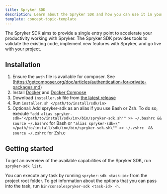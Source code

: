 ```yaml
---
title: Spryker SDK
description: Learn about the Spryker SDK and how you can use it in your project.
template: concept-topic-template
---
```

The Spryker SDK aims to provide a single entry point to accelerate your productivity working with Spryker. The Spryker SDK provides tools to validate the existing code, implement new features with Spryker, and go live with your project.

## Installation

1. Ensure the `auth` file is available for composer. See (https://getcomposer.org/doc/articles/authentication-for-private-packages.md)
2. Install [Docker](https://docs.docker.com/engine/install/) and [Docker Compose](https://docs.docker.com/compose/install/)
3. Download `installer.sh` file from [the latest release](https://github.com/spryker-sdk/sdk/releases)
4. Run `installer.sh </path/to/install/sdk/in>`
5. Optional: Add spryker-sdk as an alias if you use Bash or Zsh.
To do so, execute `"add alias spryker-sdk='</path/to/install/sdk/in>/bin/spryker-sdk.sh'" >> ~/.bashrc && source ~/.bashrc` for Bash or `"alias spryker-sdk=\"</path/to/install/sdk/in>/bin/spryker-sdk.sh\"" >> ~/.zshrc  && source ~/.zshrc` for Zsh.c

## Getting started

To get an overview of the available capabilities of the Spryker SDK, run
`spryker-sdk list`.

You can execute any task by running `spryker-sdk <task-id>` from the project root folder. To get information about the options that you can pass into the task, run `bin/consolespryker-sdk <task-id> -h`.
